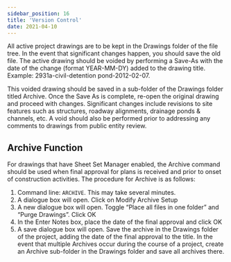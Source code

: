 ```yaml
---
sidebar_position: 16
title: 'Version Control'
date: 2021-04-10
---
```


All active project drawings are to be kept in the Drawings folder of the file tree. In the event that significant changes happen, you should save the old file. The active drawing should be voided by performing a Save-As with the date of the change (format YEAR-MM-DY) added to the drawing title. Example: 2931a-civil-detention pond-2012-02-07.

This voided drawing should be saved in a sub-folder of the Drawings folder titled Archive. Once the Save As is complete, re-open the original drawing and proceed with changes. Significant changes include revisions to site features such as structures, roadway alignments, drainage ponds & channels, etc. A void should also be performed prior to addressing any comments to drawings from public entity review.

## Archive Function

For drawings that have Sheet Set Manager enabled, the Archive command should be used when final approval for plans is received and prior to onset of construction activities. The procedure for Archive is as follows:

1. Command line: `ARCHIVE`. This may take several minutes.
2. A dialogue box will open. Click on Modify Archive Setup
3. A new dialogue box will open. Toggle “Place all files in one folder” and “Purge Drawings”. Click OK
4. In the Enter Notes box, place the date of the final approval and click OK
5. A save dialogue box will open. Save the archive in the Drawings folder of the project, adding the date of the final approval to the title. In the event that multiple Archives occur during the course of a project, create an Archive sub-folder in the Drawings folder and save all archives there.
